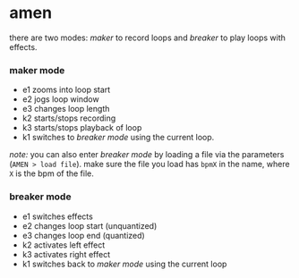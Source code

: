 # amen

there are two modes: *maker* to record loops and *breaker* to play loops with effects.

### maker mode

- e1 zooms into loop start
- e2 jogs loop window
- e3 changes loop length
- k2 starts/stops recording
- k3 starts/stops playback of loop
- k1 switches to *breaker mode* using the current loop.

_note:_ you can also enter *breaker mode* by loading a file via the parameters (`AMEN > load file`). make sure the file you load has `bpmX` in the name, where `X` is the bpm of the file.

### breaker mode

- e1 switches effects
- e2 changes loop start (unquantized)
- e3 changes loop end (quantized)
- k2 activates left effect
- k3 activates right effect
- k1 switches back to *maker mode* using the current loop